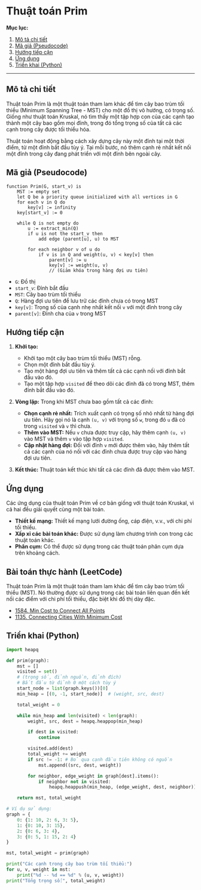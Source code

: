 
# Thuật toán Prim

**Mục lục:**

1.  [Mô tả chi tiết](#mô-tả-chi-tiết)
2.  [Mã giả (Pseudocode)](#mã-giả-pseudocode)
3.  [Hướng tiếp cận](#hướng-tiếp-cận)
4.  [Ứng dụng](#ứng-dụng)
5.  [Triển khai (Python)](#triển-khai-python)

---

## Mô tả chi tiết

Thuật toán Prim là một thuật toán tham lam khác để tìm cây bao trùm tối thiểu (Minimum Spanning Tree - MST) cho một đồ thị vô hướng, có trọng số. Giống như thuật toán Kruskal, nó tìm thấy một tập hợp con của các cạnh tạo thành một cây bao gồm mọi đỉnh, trong đó tổng trọng số của tất cả các cạnh trong cây được tối thiểu hóa.

Thuật toán hoạt động bằng cách xây dựng cây này một đỉnh tại một thời điểm, từ một đỉnh bắt đầu tùy ý. Tại mỗi bước, nó thêm cạnh rẻ nhất kết nối một đỉnh trong cây đang phát triển với một đỉnh bên ngoài cây.

## Mã giả (Pseudocode)

```
function Prim(G, start_v) is
    MST := empty set
    let Q be a priority queue initialized with all vertices in G
    for each v in Q do
        key[v] := infinity
    key[start_v] := 0

    while Q is not empty do
        u := extract_min(Q)
        if u is not the start_v then
            add edge (parent[u], u) to MST
        
        for each neighbor v of u do
            if v is in Q and weight(u, v) < key[v] then
                parent[v] := u
                key[v] := weight(u, v)
                // (Giảm khóa trong hàng đợi ưu tiên)
```

*   `G`: Đồ thị
*   `start_v`: Đỉnh bắt đầu
*   `MST`: Cây bao trùm tối thiểu
*   `Q`: Hàng đợi ưu tiên để lưu trữ các đỉnh chưa có trong MST
*   `key[v]`: Trọng số của cạnh nhẹ nhất kết nối `v` với một đỉnh trong cây
*   `parent[v]`: Đỉnh cha của `v` trong MST

## Hướng tiếp cận

1.  **Khởi tạo:**
    *   Khởi tạo một cây bao trùm tối thiểu (MST) rỗng.
    *   Chọn một đỉnh bắt đầu tùy ý.
    *   Tạo một hàng đợi ưu tiên và thêm tất cả các cạnh nối với đỉnh bắt đầu vào đó.
    *   Tạo một tập hợp `visited` để theo dõi các đỉnh đã có trong MST, thêm đỉnh bắt đầu vào đó.

2.  **Vòng lặp:** Trong khi MST chưa bao gồm tất cả các đỉnh:
    *   **Chọn cạnh rẻ nhất:** Trích xuất cạnh có trọng số nhỏ nhất từ hàng đợi ưu tiên. Hãy gọi nó là cạnh `(u, v)` với trọng số `w`, trong đó `u` đã có trong `visited` và `v` thì chưa.
    *   **Thêm vào MST:** Nếu `v` chưa được truy cập, hãy thêm cạnh `(u, v)` vào MST và thêm `v` vào tập hợp `visited`.
    *   **Cập nhật hàng đợi:** Đối với đỉnh `v` mới được thêm vào, hãy thêm tất cả các cạnh của nó nối với các đỉnh chưa được truy cập vào hàng đợi ưu tiên.

3.  **Kết thúc:** Thuật toán kết thúc khi tất cả các đỉnh đã được thêm vào MST.

## Ứng dụng

Các ứng dụng của thuật toán Prim về cơ bản giống với thuật toán Kruskal, vì cả hai đều giải quyết cùng một bài toán.

*   **Thiết kế mạng:** Thiết kế mạng lưới đường ống, cáp điện, v.v., với chi phí tối thiểu.
*   **Xấp xỉ các bài toán khác:** Được sử dụng làm chương trình con trong các thuật toán khác.
*   **Phân cụm:** Có thể được sử dụng trong các thuật toán phân cụm dựa trên khoảng cách.

## Bài toán thực hành (LeetCode)

Thuật toán Prim là một thuật toán tham lam khác để tìm cây bao trùm tối thiểu (MST). Nó thường được sử dụng trong các bài toán liên quan đến kết nối các điểm với chi phí tối thiểu, đặc biệt khi đồ thị dày đặc.

*   [1584. Min Cost to Connect All Points](https://leetcode.com/problems/min-cost-to-connect-all-points/)
*   [1135. Connecting Cities With Minimum Cost](https://leetcode.com/problems/connecting-cities-with-minimum-cost/)

## Triển khai (Python)

```python
import heapq

def prim(graph):
    mst = []
    visited = set()
    # (trọng số, đỉnh nguồn, đỉnh đích)
    # Bắt đầu từ đỉnh 0 một cách tùy ý
    start_node = list(graph.keys())[0]
    min_heap = [(0, -1, start_node)]  # (weight, src, dest)

    total_weight = 0

    while min_heap and len(visited) < len(graph):
        weight, src, dest = heapq.heappop(min_heap)

        if dest in visited:
            continue

        visited.add(dest)
        total_weight += weight
        if src != -1: # Bỏ qua cạnh đầu tiên không có nguồn
            mst.append((src, dest, weight))

        for neighbor, edge_weight in graph[dest].items():
            if neighbor not in visited:
                heapq.heappush(min_heap, (edge_weight, dest, neighbor))

    return mst, total_weight

# Ví dụ sử dụng:
graph = {
    0: {1: 10, 2: 6, 3: 5},
    1: {0: 10, 3: 15},
    2: {0: 6, 3: 4},
    3: {0: 5, 1: 15, 2: 4}
}

mst, total_weight = prim(graph)

print("Các cạnh trong cây bao trùm tối thiểu:")
for u, v, weight in mst:
    print("%d -- %d == %d" % (u, v, weight))
print("Tổng trọng số:", total_weight)
```
